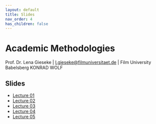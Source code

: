 ```yaml
---
layout: default
title: Slides
nav_order: 4
has_children: false
---
```


# Academic Methodologies

Prof. Dr. Lena Gieseke \| l.gieseke@filmuniversitaet.de \| Film University Babelsberg KONRAD WOLF


## Slides

* [Lecture 01](am_ss23_01_slides.html)
* [Lecture 02](am_ss23_02_slides.html)
* [Lecture 03](am_ss23_03_slides.html)
* [Lecture 04](am_ss23_04_slides.html)
* [Lecture 05](am_ss23_05_slides.html)
  

<!-- 
* [Lecture 06](am_ss23_06_slides.html)
* [Lecture 07](am_ss23_07_slides.html)
* [Lecture 08](am_ss23_08_slides.html) 
* 
* -->